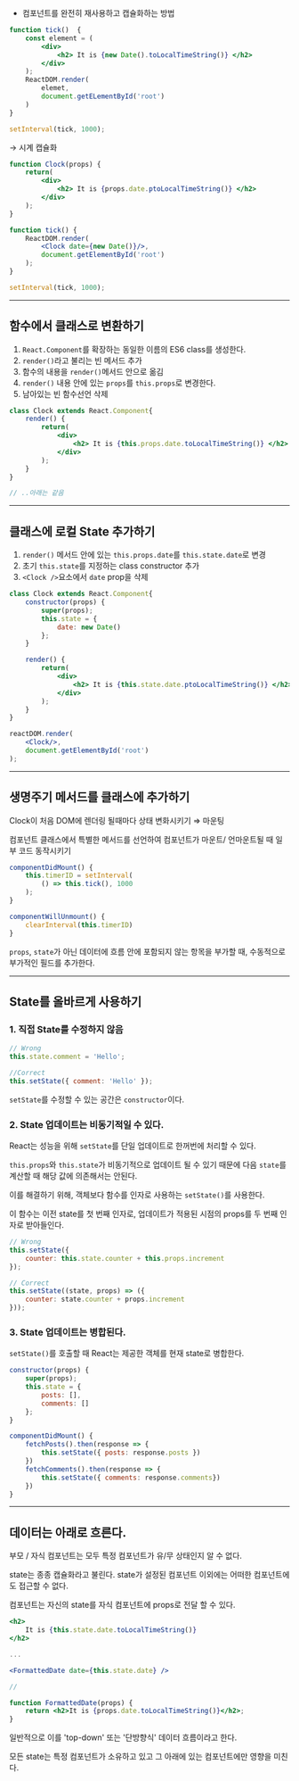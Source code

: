- 컴포넌트를 완전히 재사용하고 캡슐화하는 방법

```jsx
function tick()  {
	const element = (
		<div>
			<h2> It is {new Date().toLocalTimeString()} </h2>
		</div>
	);
	ReactDOM.render(
		elemet,
		document.getELementById('root')
	)
}

setInterval(tick, 1000);
```

→ 시계 캡슐화

```jsx
function Clock(props) {
	return(
		<div>
			<h2> It is {props.date.ptoLocalTimeString()} </h2>
		</div>
	);
}

function tick() {
	ReactDOM.render(
		<Clock date={new Date()}/>,
		document.getElementById('root')
	);
}

setInterval(tick, 1000);
```

---

## 함수에서 클래스로 변환하기

1. `React.Component`를 확장하는 동일한 이름의 ES6 class를 생성한다.
2. `render()`라고 불리는 빈 메서드 추가
3. 함수의 내용을 `render()`메서드 안으로 옮김
4. `render()` 내용 안에 있는 `props`를 `this.props`로 변경한다.
5. 남아있는 빈 함수선언 삭제

```jsx
class Clock extends React.Component{
	render() {
		return(
			<div>
				<h2> It is {this.props.date.toLocalTimeString()} </h2>
			</div>
		);
	}
}

// ..아래는 같음
```

---

## 클래스에 로컬 State 추가하기

1. `render()` 메서드 안에 있는 `this.props.date`를 `this.state.date`로 변경
2. 초기 `this.state`를 지정하는 class constructor 추가
3. `<Clock />`요소에서 `date` prop을 삭제

```jsx
class Clock extends React.Component{
	constructor(props) {
		super(props);
		this.state = {
			date: new Date()
		};
	}

	render() {
		return(
			<div>
				<h2> It is {this.state.date.ptoLocalTimeString()} </h2>
			</div>
		);
	}
}

reactDOM.render(
	<Clock/>,
	document.getElementById('root')
);
```

---

## 생명주기 메서드를 클래스에 추가하기

Clock이 처음 DOM에 렌더링 될때마다 상태 변화시키기 ⇒ 마운팅

컴포넌트 클래스에서 특별한 메서드를 선언하여 컴포넌트가 마운트/ 언마운트될 때 일부 코드 동작시키기

```jsx
componentDidMount() {
	this.timerID = setInterval(
		() => this.tick(), 1000
	);
}

componentWillUnmount() {
	clearInterval(this.timerID)
}
```

`props`, `state`가 아닌 데이터에 흐름 안에 포함되지 않는 항목을 부가할 때, 수동적으로 부가적인 필드를 추가한다.

---

## State를 올바르게 사용하기

### 1. 직접 State를 수정하지 않음

```jsx
// Wrong
this.state.comment = 'Hello';

//Correct
this.setState({ comment: 'Hello' });
```

`setState`를 수정할 수 있는 공간은 `constructor`이다.

### 2. State 업데이트는 비동기적일 수 있다.

React는 성능을 위해 `setState`를 단일 업데이트로 한꺼번에 처리할 수 있다.

`this.props`와 `this.state`가 비동기적으로 업데이트 될 수 있기 때문에 다음 `state`를 계산할 때 해당 값에 의존해서는 안된다.

이를 해결하기 위해, 객체보다 함수를 인자로 사용하는 `setState()`를 사용한다.

이 함수는 이전 state를 첫 번째 인자로, 업데이트가 적용된 시점의 props를 두 번째 인자로 받아들인다.

```jsx
// Wrong
this.setState({
	counter: this.state.counter + this.props.increment
});

// Correct
this.setState((state, props) => ({
	counter: state.counter + props.increment
}));
```

### 3. State 업데이트는 병합된다.

`setState()`를 호출할 때 React는 제공한 객체를 현재 state로 병합한다.

```jsx
constructor(props) {
	super(props);
	this.state = {
		posts: [],
		comments: []
	};
}

componentDidMount() {
	fetchPosts().then(response => {
		this.setState({ posts: response.posts })
	})
	fetchComments().then(response => {
		this.setState({ comments: response.comments})
	})
}
```

---

## 데이터는 아래로 흐른다.

부모 / 자식 컴포넌트는 모두 특정 컴포넌트가 유/무 상태인지 알 수 없다.

state는 종종 캡슐화라고 불린다. state가 설정된 컴포넌트 이외에는 어떠한 컴포넌트에도 접근할 수 없다.

컴포넌트는 자신의 state를 자식 컴포넌트에 props로 전달 할 수 있다.

```jsx
<h2>
	It is {this.state.date.toLocalTimeString()}
</h2>

...

<FormattedDate date={this.state.date} />

//

function FormattedDate(props) {
	return <h2>It is {props.date.toLocalTimeString()}</h2>;
}
```

일반적으로 이를 'top-down' 또는 '단방향식' 데이터 흐름이라고 한다.

모든 state는 특정 컴포넌트가 소유하고 있고 그 아래에 있는 컴포넌트에만 영향을 미친다.

